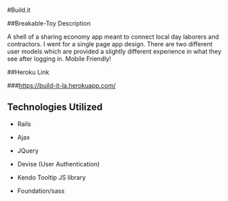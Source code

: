#Build.it

##Breakable-Toy Description

A shell of a sharing economy app meant to connect local day laborers
and contractors. I went for a single page app design. There are two
different user models which are provided a slightly different experience
in what they see after logging in. Mobile Friendly!

##Heroku Link

###https://build-it-la.herokuapp.com/

## Technologies Utilized

* Rails

* Ajax

* JQuery

* Devise (User Authentication)

* Kendo Tooltip JS library

* Foundation/sass
